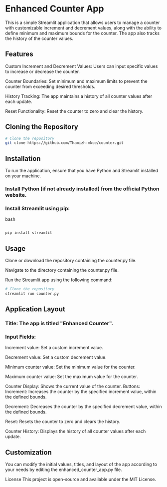 # Enhanced Counter App
This is a simple Streamlit application that allows users to manage a counter with customizable increment and decrement values, along with the ability to define minimum and maximum bounds for the counter. The app also tracks the history of the counter values.

## Features
Custom Increment and Decrement Values: Users can input specific values to increase or decrease the counter.

Counter Boundaries: Set minimum and maximum limits to prevent the counter from exceeding desired thresholds.

History Tracking: The app maintains a history of all counter values after each update.

Reset Functionality: Reset the counter to zero and clear the history.
## Cloning the Repository
```bash
# Clone the repository
git clone https://github.com/Thamizh-mkce/counter.git
```
## Installation
To run the application, ensure that you have Python and Streamlit installed on your machine.

### Install Python (if not already installed) from the official Python website.
### Install Streamlit using pip:
bash


```bash

pip install streamlit
```
## Usage

Clone or download the repository containing the counter.py file.

Navigate to the directory containing the counter.py file.

Run the Streamlit app using the following command:

```bash
# Clone the repository
streamlit run counter.py
```
## Application Layout
### Title: The app is titled "Enhanced Counter".
### Input Fields:
Increment value: Set a custom increment value.

Decrement value: Set a custom decrement value.

Minimum counter value: Set the minimum value for the counter.

Maximum counter value: Set the maximum value for the counter.

Counter Display: Shows the current value of the counter.
Buttons:
Increment: Increases the counter by the specified increment value, within the defined bounds.

Decrement: Decreases the counter by the specified decrement value, within the defined bounds.

Reset: Resets the counter to zero and clears the history.

Counter History: Displays the history of all counter values after each update.

## Customization
You can modify the initial values, titles, and layout of the app according to your needs by editing the enhanced_counter_app.py file.

License
This project is open-source and available under the MIT License.
